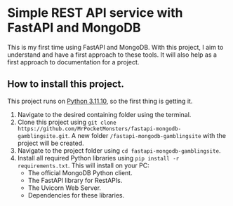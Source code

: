 # Simple REST API service with FastAPI and MongoDB

This is my first time using FastAPI and MongoDB. With this project, I aim to understand and have a first approach to these tools. It will also help as a first approach to documentation for a project.

## How to install this project.

This project runs on [Python 3.11.10](https://www.python.org/downloads/release/python-31110/), so the first thing is getting it.

1. Navigate to the desired containing folder using the terminal.
2. Clone this project using `git clone https://github.com/MrPocketMonsters/fastapi-mongodb-gamblingsite.git`.
A new folder `/fastapi-mongodb-gamblingsite` with the project will be created.
3. Navigate to the project folder using `cd fastapi-mongodb-gamblingsite`.
4. Install all required Python libraries using `pip install -r requirements.txt`.
This will install on your PC:
    * The official MongoDB Python client.
    * The FastAPI library for RestAPIs.
    * The Uvicorn Web Server.
    * Dependencies for these libraries.

